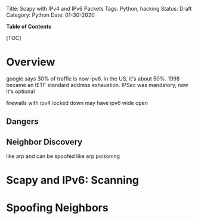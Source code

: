 Title: Scapy with IPv4 and IPv6 Packets
Tags: Python, hacking
Status: Draft
Category: Python
Date: 01-30-2020


**Table of Contents**

[TOC]

# Overview

google says 30% of traffic is now ipv6.
in the US, it's about 50%.
 1998 became an IETF standard
 address exhaustion.
 IPSec was mandatory, now it's optional

 firewalls with ipv4 locked down may have ipv6 wide open

## Dangers

## Neighbor Discovery

like arp and can be spoofed like arp poisoning

# Scapy and IPv6: Scanning

# Spoofing Neighbors



